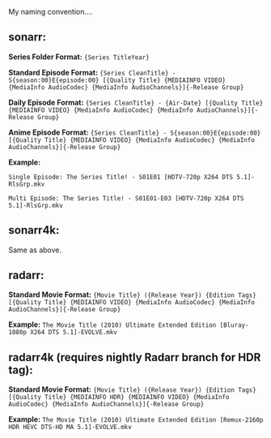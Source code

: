 My naming convention....

## sonarr:

**Series Folder Format:** `{Series TitleYear}`

**Standard Episode Format:** `{Series CleanTitle} - S{season:00}E{episode:00} [{Quality Title} {MEDIAINFO VIDEO} {MediaInfo AudioCodec} {MediaInfo AudioChannels}]{-Release Group}`

**Daily Episode Format:** `{Series CleanTitle} - {Air-Date} [{Quality Title} {MEDIAINFO VIDEO} {MediaInfo AudioCodec} {MediaInfo AudioChannels}]{-Release Group}`

**Anime Episode Format:** 
`{Series CleanTitle} - S{season:00}E{episode:00} [{Quality Title} {MEDIAINFO VIDEO} {MediaInfo AudioCodec} {MediaInfo AudioChannels}]{-Release Group}`

**Example:**

`Single Episode: The Series Title! - S01E01 [HDTV-720p X264 DTS 5.1]-RlsGrp.mkv`

`Multi Episode: The Series Title! - S01E01-E03 [HDTV-720p X264 DTS 5.1]-RlsGrp.mkv`
## sonarr4k:

Same as above.

## radarr:
**Standard Movie Format:** `{Movie Title} ({Release Year}) {Edition Tags} [{Quality Title} {MEDIAINFO VIDEO} {MediaInfo AudioCodec} {MediaInfo AudioChannels}]{-Release Group}`

**Example:** `The Movie Title (2010) Ultimate Extended Edition [Bluray-1080p X264 DTS 5.1]-EVOLVE.mkv`

## radarr4k (**requires** nightly Radarr branch for HDR tag):
**Standard Movie Format:** 
`{Movie Title} ({Release Year}) {Edition Tags} [{Quality Title} {MEDIAINFO HDR} {MEDIAINFO VIDEO} {MediaInfo AudioCodec} {MediaInfo AudioChannels}]{-Release Group}`

**Example:** `The Movie Title (2010) Ultimate Extended Edition [Remux-2160p HDR HEVC DTS-HD MA 5.1]-EVOLVE.mkv`



